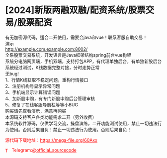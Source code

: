 # [2024]新版两融双融/配资系统/股票交易/股票配资

有无加密源代码，适合二开使用，需要会java和vue！联系客服自助交易！<br>演示<br>http://example.com.example.com:8002/<br>全系股票交易系统，开发语言是Java框架结构spring前台vue构架<br>系统分电脑网页端，手机双端，支持打包APP，有代理单独后台，有单独新股后台<br>系统经过测试，K线数据完整对接，分时走势正常<br>无bug!<br>1、行情K线获取不稳定问题，重构行情接口<br>2、注册机构号显示异常问题<br>3、手机端显示计算错误问题<br>4、加新股申购，有专门新股申购后台管理审核<br>5、修复了在线客服导航栏等等小BUG<br>购买请先查看演示，满意再购买<br>本源码支持客户各类功能需求二开（另外收费）<br>本系统软件源码，仅供学习交流，操盘演练，二开功能测试使用，禁止一切违法行为使用。否则后果自负！禁止一切违法行为使用。否则后果自负！<br>


<p style="color: red;">源代码下载地址：<a href="https://mega-file.org/60Axx" style="color: red;">https://mega-file.org/60Axx</a></p><p style="color: red;"><img src="https://cdn-icons-png.flaticon.com/512/2111/2111646.png" alt="Telegram Icon" style="width: 16px; vertical-align: middle; margin-right: 5px;">Telegram:<a href="https://t.me/official_sourcecode" style="color: red;">@official_sourcecode</a></p>
